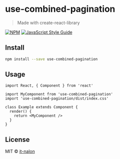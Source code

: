 # use-combined-pagination

> Made with create-react-library

[![NPM](https://img.shields.io/npm/v/use-combined-pagination.svg)](https://www.npmjs.com/package/use-combined-pagination) [![JavaScript Style Guide](https://img.shields.io/badge/code_style-standard-brightgreen.svg)](https://standardjs.com)

## Install

```bash
npm install --save use-combined-pagination
```

## Usage

```tsx
import React, { Component } from 'react'

import MyComponent from 'use-combined-pagination'
import 'use-combined-pagination/dist/index.css'

class Example extends Component {
  render() {
    return <MyComponent />
  }
}
```

## License

MIT © [it-nalon](https://github.com/it-nalon)

